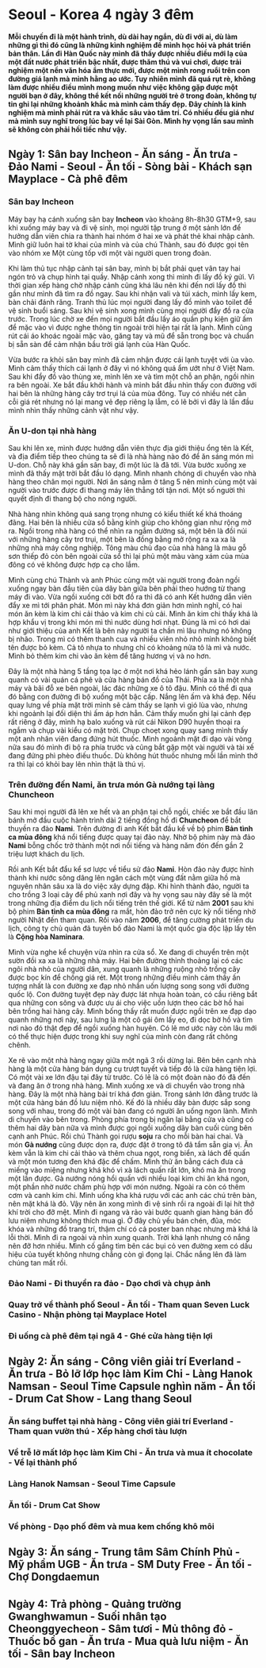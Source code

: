 # Seoul - Korea 4 ngày 3 đêm

**Mỗi chuyến đi là một hành trình, dù dài hay ngắn, dù đi với ai, dù làm những gì thì đó cũng là những kình nghiệm để mình học hỏi và phát triển bản thân. Lần đi Hàn Quốc này mình đã thấy được nhiều điều mới lạ của một đất nước phát triển bậc nhất, được thăm thú và vui chơi, được trải nghiệm một nền văn hóa ẩm thực mới, được một mình rong ruổi trên con đường giá lạnh mà mình hằng ao ước. Tuy nhiên mình đã quá rụt rè, không làm được nhiều điều mình mong muốn như việc không gặp được một người bạn ở đây, không thể kết nối những người trẻ ở trong đoàn, không tự tin ghi lại những khoảnh khắc mà mình cảm thấy đẹp. Đây chính là kinh nghiệm mà mình phải rút ra và khắc sâu vào tâm trí. Có nhiều đều giá như mà mình suy nghĩ trong lúc bay về lại Sài Gòn. Mình hy vọng lần sau mình sẽ không còn phải hối tiếc như vậy.**

## Ngày 1: Sân bay Incheon - Ăn sáng - Ăn trưa - Đảo Nami - Seoul - Ăn tối - Sòng bài - Khách sạn Mayplace - Cà phê đêm

### Sân bay Incheon

Máy bay hạ cánh xuống sân bay **Incheon** vào khoảng 8h-8h30 GTM+9, sau khi xuống máy bay và đi vệ sinh, mọi người tập trung ở một sảnh lớn để hưởng dẫn viên chia ra thành hai nhóm ở hai xe và phát thẻ khai nhập cảnh. Mình giữ luôn hai tờ khai của mình và của chú Thành, sau đó được gọi tên vào nhóm xe Một cùng tốp với một vài người quen trong đoàn.

Khi làm thủ tục nhập cảnh tại sân bay, mình bị bắt phải quẹt vân tay hai ngón trỏ và chụp hình tại quầy. Nhập cảnh xong thì mình đi lấy đồ ký gửi. Vì thời gian xếp hàng chờ nhập cảnh cũng khá lâu nên khi đến nơi lấy đồ thì gần như mình đã tìm ra đồ ngay. Sau khi nhận vali và túi xách, mình lấy kem, bàn chải đánh răng. Tranh thủ lúc mọi người đang lấy đồ mình vào toilet để vệ sinh buổi sáng. Sau khi vệ sinh xong mình cùng mọi người đẩy đồ ra cửa trước. Trong lúc chờ xe đến mọi người bắt đầu lấy áo quần phụ kiện giữ ấm để mặc vào vì được nghe thông tin ngoài trời hiện tại rất là lạnh. Mình cũng rút cái áo khoác ngoài mặc vào, găng tay và mũ để sẵn trong bọc và chuẩn bị sẵn sàn để cảm nhận bầu trời giá lạnh của Hàn Quốc.

Vừa bước ra khỏi sân bay mình đã cảm nhận được cái lạnh tuyệt với ùa vào. Mình cảm thấy thích cái lạnh ở đây vì nó không quá ẩm ướt như ở Việt Nam. Sau khi đẩy đồ vào thùng xe, mình lên xe và tìm một chỗ an phận, ngồi nhìn ra bên ngoài. Xe bắt đầu khởi hành và mình bắt đầu nhìn thấy con đường với hai bên là những hàng cây trơ trụi lá của mùa đông. Tuy có nhiều nét cằn cỗi giá rét nhưng nó lại mang vẻ đẹp riêng lạ lẫm, có lẽ bởi vì đây là lần đầu mình nhìn thấy những cảnh vật như vậy.

### Ăn U-don tại nhà hàng

Sau khi lên xe, mình được hướng dẫn viên thực địa giới thiệu ổng tên là Kết, và địa điểm tiếp theo chúng ta sẽ đi là nhà hàng nào đó để ăn sáng món mì U-don. Chỗ này khá gần sân bay, đi một lúc là đã tới. Vừa bước xuống xe mình đã thấy mặt trời bắt đầu ló dạng. Mình nhanh chóng di chuyển vào nhà hàng theo chân mọi người. Nơi ăn sáng nằm ở tâng 5 nên mình cùng một vài người vào trước được đi thang máy lên thẳng tới tận nơi. Một số người thì quyết định đi thang bộ cho nóng người.

Nhà hàng nhìn không quá sang trọng nhưng có kiểu thiết kế khá thoáng đãng. Hai bên là nhiều cửa sổ bằng kính giúp cho không gian như rộng mở ra. Ngồi trong nhà hàng có thể nhìn ra ngắm đường sá, một bên là đồi núi với những hàng cây trơ trụi, một bên là đồng bằng mở rộng ra xa xa là những nhà máy công nghiệp. Tông màu chủ đạo của nhà hàng là màu gỗ sơn thiếp đỏ còn bên ngoài cửa sổ thì lại phủ một màu vàng xám của mùa đông có vẻ không được hợp cạ cho lắm.

Mình cùng chú Thành và anh Phúc cùng một vài người trong đoàn ngồi xuống ngay bàn đầu tiên của dãy bàn giữa bên phải theo hướng từ thang máy đi vào. Vừa ngồi xuống cởi bớt đồ ra thì đã có anh Kết hướng dẫn viên đẩy xe mì tới phân phát. Món mì này khá đơn giản hơn mình nghĩ, có hai món ăn kèm là kim chi cải thảo và kim chi củ cải. Mình ăn kim chi thấy khá là hợp khẩu vị trong khi món mì thì nước dùng hơi nhạt. Đúng là mì có hơi dai như giới thiệu của anh Kết là bên này người ta chần mì lâu nhưng nó không bị nhão. Trong mì có thêm thanh cua và nhiều viên nhỏ nhỏ mình không biết tên được bỏ kèm. Cả tô nhựa to nhưng chỉ có khoảng nửa tô là mì và nước. Mình bỏ thêm kim chi vào ăn kèm để tăng hương vị và no hơn.

Đây là một nhà hàng 5 tầng tọa lạc ở một nơi khá hẻo lánh gần sân bay xung quanh có vài quán cá phê và cửa hàng bán đồ của Thái. Phía xa là một nhà máy và bãi đỗ xe bên ngoài, lác đác những xe ô tô đậu. Mình có thể đi qua đó bằng con đường đi bộ xuống một bậc cấp. Nắng lên ấm và khá đẹp. Nếu quay lưng về phía mặt trời mình sẽ cảm thấy se lạnh vì gió lùa vào, nhưng khi ngoảnh lại đối diện thì ấm áp hơn hẳn. Cảm thấy muốn ghi lại cảnh đẹp rất riêng ở đây, mình hạ balo xuống và rút cái Nikon D90 huyền thoại ra ngắm và chụp vài kiểu có mặt trời. Chụp choẹt xong quay sang mình thấy một anh nhân viên đang đứng hút thuốc. Mình ngoảnh mặt đi dạo vài vòng nữa sau đó mình đi bộ ra phía trước và cũng bắt gặp một vài người và tài xế đang đứng phì phèo điếu thuốc. Dù không hút thuốc nhưng mỗi lần mình thở ra thì lại có khỏi bay lên nhìn thật là thú vị.

### Trên đường đến Nami, ăn trưa món Gà nướng tại làng Chuncheon

Sau khi mọi người đã lên xe hết và an phận tại chỗ ngồi, chiếc xe bắt đầu lăn bánh mở đầu cuộc hành trình dài 2 tiếng đồng hồ đi **Chuncheon** để bắt thuyền ra đảo **Nami**. Trên đường đi anh Kết bắt đầu kể về bộ phim **Bản tình ca mùa đông** khá nổi tiếng được quay tại đảo này. Nhờ bộ phim này mà đảo **Nami** bỗng chốc trở thành một nơi nổi tiếng và hàng năm đón đến gần 2 triệu lượt khách du lịch.

Rồi anh Kết bắt đẩu kể sơ lược về tiểu sử đảo **Nami**. Hòn đảo này được hình thành khi nước sông dâng lên ngăn cách một vùng đất nằm giữa hồ mà nguyên nhân sâu xa là do việc xây dựng đập. Khi hình thành đảo, người ta cho trồng 3 loại cây để phủ xanh nơi đây và hy vọng sau này đây sẽ là một trong những địa điểm du lịch nổi tiếng trên thế giới. Kể từ năm **2001** sau khi bộ phim **Bản tình ca mùa đông** ra mắt, hòn đảo trở nên cực kỳ nổi tiếng nhờ người Nhật đến tham quan. Rồi vào năm **2006**, để tăng cường phát triển du lịch, công ty chủ quản đã tuyên bố đảo Nami là một quốc gia độc lập lấy tên là **Cộng hòa Naminara**.

Mình vừa nghe kể chuyện vừa nhìn ra cửa sổ. Xe đang di chuyển trên một sườn đồi xa xa là những nhà máy. Hai bên đường thỉnh thoảng lại có các ngôi nhà nhỏ của người dân, xung quanh là những ruộng nhỏ trồng cây được bọc kín để chống giá rét. Một trong những điều mình cảm thấy ấn tượng nhất là con đường xe đạp nhỏ nhắn uốn lượng song song với đường quốc lộ. Con đường tuyệt đẹp này được lát nhựa hoàn toàn, có cầu riêng bắt qua những con sông và được ưu ái cho việc uốn lượn theo các bờ hồ hai bên trồng hai hàng cây. Mình bống thấy rất muốn được ngồi trên xe đạp dạo quanh những nơi này, sau lưng là một cô gái ôm lấy eo, đi dọc bờ hồ và tìm nơi nào đó thật đẹp để ngồi xuống hàn huyên. Có lẽ mơ ước này còn lâu mới có thể thực hiện được trong khi suy nghĩ của mình còn đang rất chông chênh.

Xe rẽ vào một nhà hàng ngay giữa một ngã 3 rồi dừng lại. Bên bên cạnh nhà hàng là một cửa hàng bán dụng cụ trượt tuyết và tiếp đó là cửa hàng tiện lợi. Có một vài xe lớn đậu tại đây từ trước. Có lẽ là có một đoàn nào đó đã đến và đang ăn ở trong nhà hàng. Mình xuống xe và di chuyển vào trong nhà hàng. Đây là một nhà hàng bài trí khá đơn giản. Trong sảnh lớn đằng trước là một cửa hàng bán đồ lưu niệm nhỏ. Kế đó là nhiều dãy bàn được sắp song song với nhau, trong đó một vài bàn đang có người ăn uống ngon lành. Mình di chuyển vào bên trong. Phòng phía trong bị ngăn lại bằng cửa và cũng có thêm hai dãy bàn nữa và mình được gọi ngồi xuống dãy bàn cuối cùng bên cạnh anh Phúc. Rồi chú Thành gọi rượu **soju** ra cho mỗi bàn hai chai. Và món **Gà nướng** cũng được dọn ra, được đặt ở trong tô đã tẩm sẵn gia vị. Ăn kèm vẫn là kim chi cải thảo và thêm chua ngọt, rong biển, xà lách để quấn và một món tương đen khá đặc để chấm. Mình thử ăn bằng cách đưa cả miếng vào miệng nhưng khá khó vì xà lách quấn rất lớn, khó mà ăn trong một lần được. Gà nướng nóng hổi quấn với nhiều loại kim chi ăn khá ngon, một phần nhờ nước chấm phù hợp với món nướng. Ngoài ra còn có thêm cơm và canh kim chi. Mình uống kha khá rượu với các anh các chú trên bàn, nên mặt khá là đỏ. Vậy nên ăn xong mình đi vệ sinh rồi ra ngoài đi lại hít thở khí trời cho đỡ mệt. Mình đi ngang và rảo vài bước quanh gian hàng bán đồ lưu niệm nhưng không thích mua gì. Ở đây chủ yếu bán chén, đũa, móc khóa và những đồ trang trí, thậm chí có cả poster ban nhạc nhưng mà khá là lỗi thời. Mình đi ra ngoài và nhìn xung quanh. Trời khá lạnh nhưng có nắng nên đỡ hơn nhiều. Mình cố gắng tìm bên các bụi cỏ ven đường xem có dấu hiệu của tuyết không nhưng chẳng còn gì đọng lại. Chắc nắng lên đã làm chúng tan mất rồi.

### Đảo Nami - Đi thuyền ra đảo - Dạo chơi và chụp ảnh

### Quay trở về thành phố Seoul - Ăn tối - Tham quan Seven Luck Casino - Nhận phòng tại Mayplace Hotel

### Đi uống cà phê đêm tại ngã 4 - Ghé cửa hàng tiện lợi

## Ngày 2: Ăn sáng - Công viên giải trí Everland - Ăn trưa - Bỏ lỡ lớp học làm Kim Chi - Làng Hanok Namsan - Seoul Time Capsule nghìn năm - Ăn tối - Drum Cat Show - Lang thang Seoul

### Ăn sáng buffet tại nhà hàng - Công viên giải trí Everland - Tham quan vườn thú - Xếp hàng chơi tàu lượn

### Về trễ lỡ mất lớp học làm Kim Chi - Ăn trưa và mua ít chocolate - Về lại thành phố

### Làng Hanok Namsan - Seoul Time Capsule

### Ăn tối - Drum Cat Show

### Về phòng - Dạo phố đêm và mua kem chống khô môi

## Ngày 3: Ăn sáng - Trung tâm Sâm Chính Phủ - Mỹ phẩm UGB - Ăn trưa - SM Duty Free - Ăn tối - Chợ Dongdaemun

## Ngày 4: Trả phòng - Quảng trường Gwanghwamun - Suối nhân tạo Cheonggyecheon - Sâm tươi - Mủ thông đỏ - Thuốc bổ gan - Ăn trưa - Mua quà lưu niệm - Ăn tối - Sân bay Incheon
